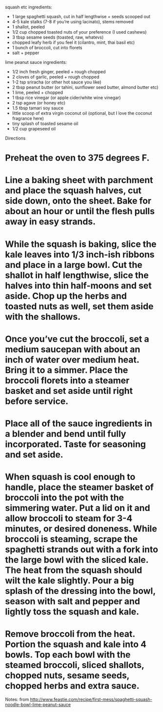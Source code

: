 squash etc ingredients:
 * 1 large spaghetti squash, cut in half lengthwise + seeds scooped out
 * 4-5 kale stalks (7-8 if you’re using lacinato), stems removed
 * 1 shallot, peeled
 * 1/2 cup chopped toasted nuts of your preference (I used cashews)
 * 3 tbsp sesame seeds (toasted, raw, whatevs)
 * chopped leafy herb if you feel it (cilantro, mint, thai basil etc)
 * 1 bunch of broccoli, cut into florets
 * salt + pepper

lime peanut sauce ingredients:
 * 1/2 inch fresh ginger, peeled + rough chopped
 * 2 cloves of garlic, peeled + rough chopped
 * 1-2 tsp sriracha (or other hot sauce you like)
 * 2 tbsp peanut butter (or tahini, sunflower seed butter, almond butter etc)
 * 1 lime, peeled + chopped
 * 1 tbsp rice vinegar (or apple cider/white wine vinegar)
 * 2 tsp agave (or honey etc)
 * 1.5 tbsp tamari soy sauce
 * little scoop of extra virgin coconut oil (optional, but I love the coconut fragrance here)
 * tiny splash of toasted sesame oil
 * 1/2 cup grapeseed oil

Directions
 # Preheat the oven to 375 degrees F.
 # Line a baking sheet with parchment and place the squash halves, cut side down, onto the sheet. Bake for about an hour or until the flesh pulls away in easy strands.
 # While the squash is baking, slice the kale leaves into 1/3 inch-ish ribbons and place in a large bowl. Cut the shallot in half lengthwise, slice the halves into thin half-moons and set aside. Chop up the herbs and toasted nuts as well, set them aside with the shallows.
 # Once you’ve cut the broccoli, set a medium saucepan with about an inch of water over medium heat. Bring it to a simmer. Place the broccoli florets into a steamer basket and set aside until right before service.
 # Place all of the sauce ingredients in a blender and bend until fully incorporated. Taste for seasoning and set aside.
 # When squash is cool enough to handle, place the steamer basket of broccoli into the pot with the simmering water. Put a lid on it and allow broccoli to steam for 3-4 minutes, or desired doneness. While broccoli is steaming, scrape the spaghetti strands out with a fork into the large bowl with the sliced kale. The heat from the squash should wilt the kale slightly. Pour a big splash of the dressing into the bowl, season with salt and pepper and lightly toss the squash and kale.
 # Remove broccoli from the heat. Portion the squash and kale into 4 bowls. Top each bowl with the steamed broccoli, sliced shallots, chopped nuts, sesame seeds, chopped herbs and extra sauce.

Notes: from http://www.feastie.com/recipe/first-mess/spaghetti-squash-noodle-bowl-lime-peanut-sauce
